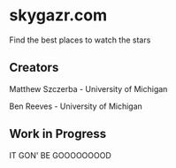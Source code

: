 # skygazr.com
Find the best places to watch the stars

## Creators
Matthew Szczerba - University of Michigan

Ben Reeves - University of Michigan

## Work in Progress

IT GON' BE GOOOOOOOOD
